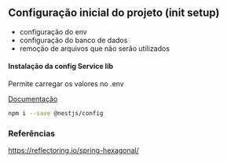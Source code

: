 
## Configuração inicial do projeto (init setup)
- configuração do env
- configuração do banco de dados
- remoção de arquivos que não serão utilizados


#### Instalação da  config Service lib

Permite carregar os valores no .env

[Documentação](https://docs.nestjs.com/techniques/configuration)

```bash
npm i --save @nestjs/config
```

### Referências 
https://reflectoring.io/spring-hexagonal/

